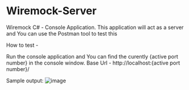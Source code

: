 # Wiremock-Server
Wiremock C# - Console Application. This application will act as a server and You can use the Postman tool to test this

How to test -
  
  Run the console application and You can find the curently {active port number} in the console window.
  Base Url - http://localhost:{active port number}/

Sample output:
![image](https://user-images.githubusercontent.com/15344129/178258270-1178ed6a-30b4-430d-9ea3-8e7f221dbd8b.png)
